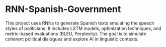 # RNN-Spanish-Government
This project uses RNNs to generate Spanish texts emulating the speech styles of politicians. It includes LSTM models, optimization techniques, and metric-based evaluations (BLEU, Perplexity). The goal is to simulate coherent political dialogues and explore AI in linguistic contexts.
